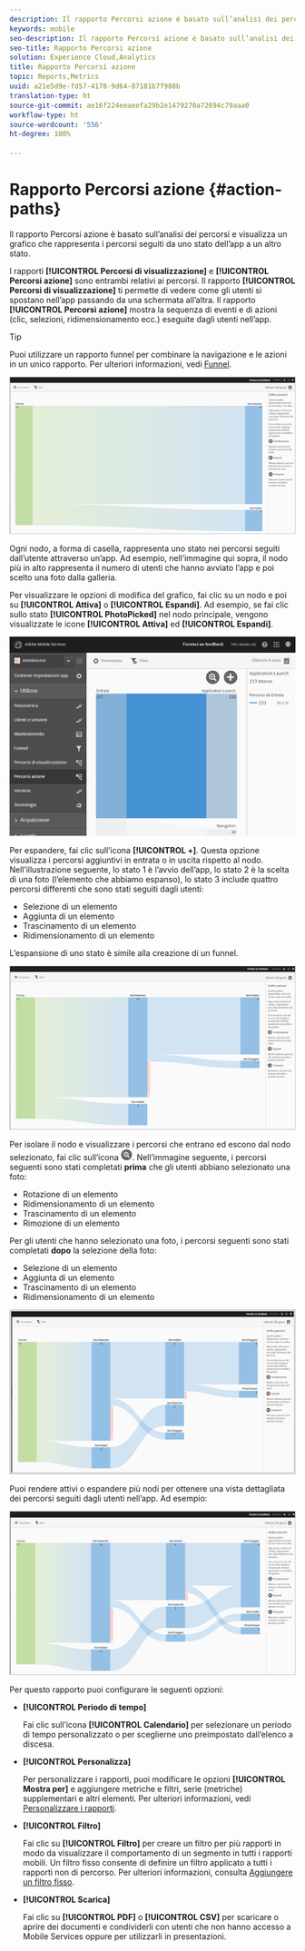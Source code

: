 ```yaml
---
description: Il rapporto Percorsi azione è basato sull’analisi dei percorsi e visualizza un grafico che rappresenta i percorsi seguiti da uno stato dell’app a un altro stato.
keywords: mobile
seo-description: Il rapporto Percorsi azione è basato sull’analisi dei percorsi e visualizza un grafico che rappresenta i percorsi seguiti da uno stato dell’app a un altro stato.
seo-title: Rapporto Percorsi azione
solution: Experience Cloud,Analytics
title: Rapporto Percorsi azione
topic: Reports,Metrics
uuid: a21e5d9e-fd57-4178-9d64-87181b7f988b
translation-type: ht
source-git-commit: ae16f224eeaeefa29b2e1479270a72694c79aaa0
workflow-type: ht
source-wordcount: '556'
ht-degree: 100%

---
```



# Rapporto Percorsi azione {#action-paths}

Il rapporto Percorsi azione è basato sull’analisi dei percorsi e visualizza un grafico che rappresenta i percorsi seguiti da uno stato dell’app a un altro stato.

I rapporti **[!UICONTROL Percorsi di visualizzazione]** e **[!UICONTROL Percorsi azione]** sono entrambi relativi ai percorsi. Il rapporto **[!UICONTROL Percorsi di visualizzazione]** ti permette di vedere come gli utenti si spostano nell’app passando da una schermata all’altra. Il rapporto **[!UICONTROL Percorsi azione]** mostra la sequenza di eventi e di azioni (clic, selezioni, ridimensionamento ecc.) eseguite dagli utenti nell’app.

>[!TIP]
>
>Puoi utilizzare un rapporto funnel per combinare la navigazione e le azioni in un unico rapporto. Per ulteriori informazioni, vedi [Funnel](/help/using/usage/reports-funnel.md).

![](assets/action_paths.png)

Ogni nodo, a forma di casella, rappresenta uno stato nei percorsi seguiti dall’utente attraverso un’app. Ad esempio, nell’immagine qui sopra, il nodo più in alto rappresenta il numero di utenti che hanno avviato l’app e poi scelto una foto dalla galleria.

Per visualizzare le opzioni di modifica del grafico, fai clic su un nodo e poi su **[!UICONTROL Attiva]** o **[!UICONTROL Espandi]**. Ad esempio, se fai clic sullo stato **[!UICONTROL PhotoPicked]** nel nodo principale, vengono visualizzate le icone **[!UICONTROL Attiva]** ed **[!UICONTROL Espandi]**.

![](assets/action_paths_icons.png)

Per espandere, fai clic sull’icona **[!UICONTROL +]**. Questa opzione visualizza i percorsi aggiuntivi in entrata o in uscita rispetto al nodo. Nell’illustrazione seguente, lo stato 1 è l’avvio dell’app, lo stato 2 è la scelta di una foto (l’elemento che abbiamo espanso), lo stato 3 include quattro percorsi differenti che sono stati seguiti dagli utenti:

* Selezione di un elemento
* Aggiunta di un elemento
* Trascinamento di un elemento
* Ridimensionamento di un elemento

L’espansione di uno stato è simile alla creazione di un funnel.

![espansione del percorso azione](assets/action_paths_expand.png)

Per isolare il nodo e visualizzare i percorsi che entrano ed escono dal nodo selezionato, fai clic sull’icona ![icona mirino](assets/icon_focus.png). Nell’immagine seguente, i percorsi seguenti sono stati completati **prima** che gli utenti abbiano selezionato una foto:

* Rotazione di un elemento
* Ridimensionamento di un elemento
* Trascinamento di un elemento
* Rimozione di un elemento

Per gli utenti che hanno selezionato una foto, i percorsi seguenti sono stati completati **dopo** la selezione della foto:

* Selezione di un elemento
* Aggiunta di un elemento
* Trascinamento di un elemento
* Ridimensionamento di un elemento

![Focus percorso azione](assets/action_paths_focus.png)

Puoi rendere attivi o espandere più nodi per ottenere una vista dettagliata dei percorsi seguiti dagli utenti nell’app. Ad esempio:

![percorso azione multiplo](assets/action_paths_mult.png)

Per questo rapporto puoi configurare le seguenti opzioni:

* **[!UICONTROL Periodo di tempo]**

   Fai clic sull’icona **[!UICONTROL Calendario]** per selezionare un periodo di tempo personalizzato o per sceglierne uno preimpostato dall’elenco a discesa.

* **[!UICONTROL Personalizza]**

   Per personalizzare i rapporti, puoi modificare le opzioni **[!UICONTROL Mostra per]** e aggiungere metriche e filtri, serie (metriche) supplementari e altri elementi. Per ulteriori informazioni, vedi [Personalizzare i rapporti](/help/using/usage/reports-customize/reports-customize.md).

* **[!UICONTROL Filtro]**

   Fai clic su **[!UICONTROL Filtro]** per creare un filtro per più rapporti in modo da visualizzare il comportamento di un segmento in tutti i rapporti mobili. Un filtro fisso consente di definire un filtro applicato a tutti i rapporti non di percorso. Per ulteriori informazioni, consulta [Aggiungere un filtro fisso](/help/using/usage/reports-customize/t-sticky-filter.md).

* **[!UICONTROL Scarica]**

   Fai clic su **[!UICONTROL PDF]** o **[!UICONTROL CSV]** per scaricare o aprire dei documenti e condividerli con utenti che non hanno accesso a Mobile Services oppure per utilizzarli in presentazioni.